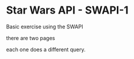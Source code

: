 # Star Wars API - SWAPI-1

Basic exercise using the SWAPI 

there are two pages

each one does a different query.
